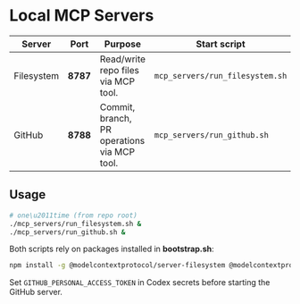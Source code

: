 # Local MCP Servers

| Server | Port | Purpose | Start script |
|--------|------|---------|--------------|
| Filesystem | **8787** | Read/write repo files via MCP tool. | `mcp_servers/run_filesystem.sh` |
| GitHub     | **8788** | Commit, branch, PR operations via MCP tool. | `mcp_servers/run_github.sh` |

## Usage

```bash
# one\u2011time (from repo root)
./mcp_servers/run_filesystem.sh &
./mcp_servers/run_github.sh &
```

Both scripts rely on packages installed in **bootstrap.sh**:

```bash
npm install -g @modelcontextprotocol/server-filesystem @modelcontextprotocol/server-github
```

Set `GITHUB_PERSONAL_ACCESS_TOKEN` in Codex secrets before starting the GitHub server.
